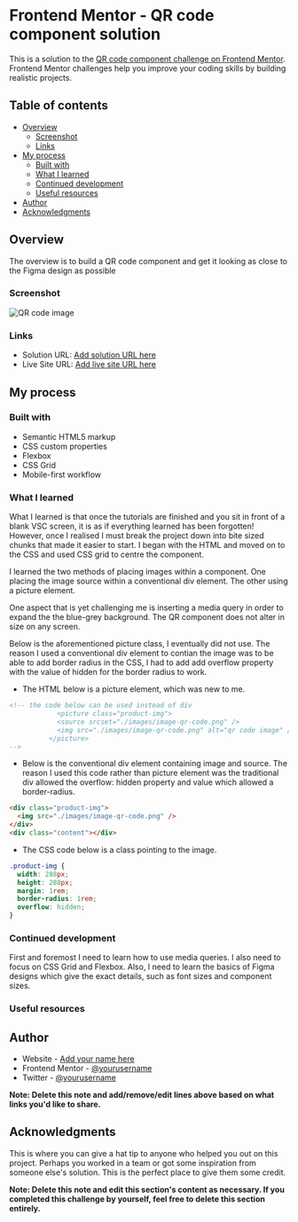 # Frontend Mentor - QR code component solution

This is a solution to the [QR code component challenge on Frontend Mentor](https://www.frontendmentor.io/challenges/qr-code-component-iux_sIO_H). Frontend Mentor challenges help you improve your coding skills by building realistic projects.

## Table of contents

- [Overview](#overview)
  - [Screenshot](#screenshot)
  - [Links](#links)
- [My process](#my-process)
  - [Built with](#built-with)
  - [What I learned](#what-i-learned)
  - [Continued development](#continued-development)
  - [Useful resources](#useful-resources)
- [Author](#author)
- [Acknowledgments](#acknowledgments)

## Overview

The overview is to build a QR code component and get it looking as close to the Figma design as possible

### Screenshot

![![QR code image](screenshots/Screenshot%202023-04-12%20at%2012.20.35.png)](./screenshot.jpg)

### Links

- Solution URL: [Add solution URL here](https://your-solution-url.com)
- Live Site URL: [Add live site URL here](https://your-live-site-url.com)

## My process

### Built with

- Semantic HTML5 markup
- CSS custom properties
- Flexbox
- CSS Grid
- Mobile-first workflow

### What I learned

What I learned is that once the tutorials are finished and you sit in front of a blank VSC screen, it is as if everything learned has been forgotten! However, once I realised I must break the project down into bite sized chunks that made it easier to start. I began with the HTML and moved on to the CSS and used CSS grid to centre the component.

I learned the two methods of placing images within a component. One placing the image source within a conventional div element. The other using a picture element.

One aspect that is yet challenging me is inserting a media query in order to expand the the blue-grey background. The QR component does not alter in size on any screen.

Below is the aforementioned picture class, I eventually did not use. The reason I used a conventional div element to contian the image was to be able to add border radius in the CSS, I had to add add overflow property with the value of hidden for the border radius to work.

- The HTML below is a picture element, which was new to me.

```html
<!-- the code below can be used instead of div
            <picture class="product-img">
            <source srcset="./images/image-qr-code.png" />
            <img src="./images/image-qr-code.png" alt="qr code image" />
          </picture>  
-->
```

- Below is the conventional div element containing image and source. The reason I used this code rather than picture element was the traditional div allowed the overflow: hidden property and value which allowed a border-radius.

```html
<div class="product-img">
  <img src="./images/image-qr-code.png" />
</div>
<div class="content"></div>
```

- The CSS code below is a class pointing to the image.

```css
.product-img {
  width: 288px;
  height: 288px;
  margin: 1rem;
  border-radius: 1rem;
  overflow: hidden;
}
```

### Continued development

First and foremost I need to learn how to use media queries. I also need to focus on CSS Grid and Flexbox. Also, I need to learn the basics of Figma designs which give the exact details, such as font sizes and component sizes.

### Useful resources

## Author

- Website - [Add your name here](https://www.your-site.com)
- Frontend Mentor - [@yourusername](https://www.frontendmentor.io/profile/yourusername)
- Twitter - [@yourusername](https://www.twitter.com/yourusername)

**Note: Delete this note and add/remove/edit lines above based on what links you'd like to share.**

## Acknowledgments

This is where you can give a hat tip to anyone who helped you out on this project. Perhaps you worked in a team or got some inspiration from someone else's solution. This is the perfect place to give them some credit.

**Note: Delete this note and edit this section's content as necessary. If you completed this challenge by yourself, feel free to delete this section entirely.**
